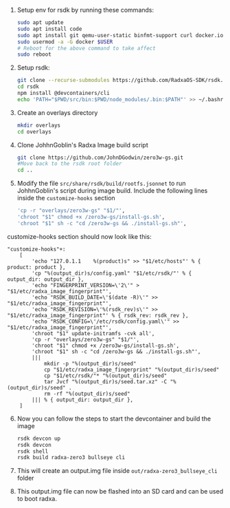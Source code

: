 1. Setup env for rsdk by running these commands:
    ```sh
    sudo apt update
    sudo apt install code
    sudo apt install git qemu-user-static binfmt-support curl docker.io -y
    sudo usermod -a -G docker $USER
    # Reboot for the above command to take affect
    sudo reboot
    ```

2. Setup rsdk:
    ```sh
    git clone --recurse-submodules https://github.com/RadxaOS-SDK/rsdk.git
    cd rsdk
    npm install @devcontainers/cli
    echo 'PATH="$PWD/src/bin:$PWD/node_modules/.bin:$PATH"' >> ~/.bashrc
    ```

3. Create an overlays directory
    ```sh
    mkdir overlays
    cd overlays
    ```

4. Clone JohhnGoblin's Radxa Image build script
    ```sh
    git clone https://github.com/JohnDGodwin/zero3w-gs.git
    #Move back to the rsdk root folder
    cd ..
    ```

5. Modify the file `src/share/rsdk/build/rootfs.jsonnet` to run JohhnGoblin's script during image build. Include the following lines inside the `customize-hooks` section
    ```sh
    'cp -r "overlays/zero3w-gs" "$1/"',
    'chroot "$1" chmod +x /zero3w-gs/install-gs.sh',
    'chroot "$1" sh -c "cd /zero3w-gs && ./install-gs.sh"',
    ```

customize-hooks section should now look like this:

    "customize-hooks"+:
        [
            'echo "127.0.1.1	%(product)s" >> "$1/etc/hosts"' % { product: product },
            'cp "%(output_dir)s/config.yaml" "$1/etc/rsdk/"' % { output_dir: output_dir },
            'echo "FINGERPRINT_VERSION=\'2\'" > "$1/etc/radxa_image_fingerprint"',
            'echo "RSDK_BUILD_DATE=\'$(date -R)\'" >> "$1/etc/radxa_image_fingerprint"',
            'echo "RSDK_REVISION=\'%(rsdk_rev)s\'" >> "$1/etc/radxa_image_fingerprint"' % { rsdk_rev: rsdk_rev },
            'echo "RSDK_CONFIG=\'/etc/rsdk/config.yaml\'" >> "$1/etc/radxa_image_fingerprint"',
            'chroot "$1" update-initramfs -cvk all',
            'cp -r "overlays/zero3w-gs" "$1/"',
            'chroot "$1" chmod +x /zero3w-gs/install-gs.sh',
            'chroot "$1" sh -c "cd /zero3w-gs && ./install-gs.sh"',
            |||
                mkdir -p "%(output_dir)s/seed"
                cp "$1/etc/radxa_image_fingerprint" "%(output_dir)s/seed"
                cp "$1/etc/rsdk/"* "%(output_dir)s/seed"
                tar Jvcf "%(output_dir)s/seed.tar.xz" -C "%(output_dir)s/seed" .
                rm -rf "%(output_dir)s/seed"
            ||| % { output_dir: output_dir },
        ]
   

6. Now you can follow the steps to start the devcontainer and build the image
    ```sh
    rsdk devcon up
    rsdk devcon
    rsdk shell
    rsdk build radxa-zero3 bullseye cli
    ```

7. This will create an output.img file inside `out/radxa-zero3_bullseye_cli` folder

8. This output.img file can now be flashed into an SD card and can be used to boot radxa.
